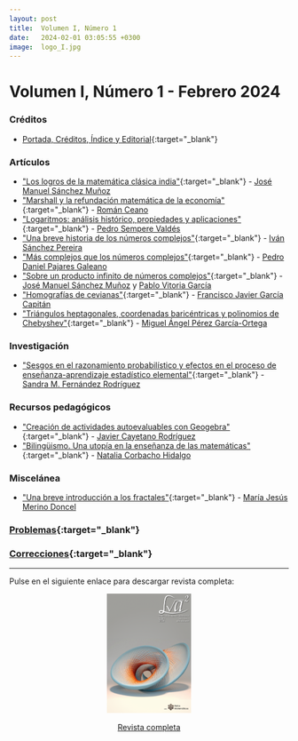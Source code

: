 ```yaml
---
layout: post
title:  Volumen I, Número 1
date:   2024-02-01 03:05:55 +0300
image:  logo_I.jpg
---
```


# Volumen I, Número 1 - Febrero 2024
<!---
Primer número de la revista Lva<sup>2</sup> donde abordamos temas tan interesantes como la matemática clásica india o los polimonios de Chebyshev. En esta edición profundizaremos sobre los números complejos desde su historia hasta el producto infinito de números complejos. Traemos de la mano de Sandra M. Fernández un interesante artículo de investigación. Finalizaremos con una breve introducción a los fractales y, por supuesto, incluimos unos retos matemáticos que esperamos sean de su agrado.
-->
### Créditos

* [Portada, Créditos, Índice y Editorial](https://drive.google.com/file/d/1O1QJqTWaAIf4SvPEjgRkIFR3GaeOgT_Y){:target="_blank"}

### Artículos

* ["Los logros de la matemática clásica india"](https://drive.google.com/file/d/14Og4sQWaA2kIHVQoVv3ghh2ND62BBArP){:target="_blank"} - [José Manuel Sánchez Muñoz](mailto:jose.sm@educa.madrid.org)
* ["Marshall y la refundación matemática de la economía"](https://drive.google.com/file/d/1_BEZ7HAJ8Gf-OAjh8HlQlEwvpyItpsDK){:target="_blank"} - [Román Ceano](mailto:romanceanovivas@gmail.com)
* ["Logaritmos: análisis histórico, propiedades y aplicaciones"](https://drive.google.com/file/d/1-J-8jigu0s9hoRJPkXToxNOlUNlS9zFO){:target="_blank"} - [Pedro Sempere Valdés](mailto:p.semperevaldes@edu.gva.es)
* ["Una breve historia de los números complejos"](https://drive.google.com/file/d/1z0980M3-fqc1dTDIIAcRkdXP4tCgGkGw){:target="_blank"} - [Iván Sánchez Pereira](mailto:mailto:ivan.sanchez.pereira@edu.xunta.gal)
* ["Más complejos que los números complejos"](https://drive.google.com/file/d/1moUsEI2Tms7RIlHW-NbtXXtFtsC5GWLH){:target="_blank"} - [Pedro Daniel Pajares Galeano](mailto:pdpajaresg01@educarex.es)
* ["Sobre un producto infinito de números complejos"](https://drive.google.com/file/d/1FhRaivA2vS8EZnogo9kZrBP6CNCsJ1RK){:target="_blank"} - [José Manuel Sánchez Muñoz](mailto:jose.sm@educa.madrid.org) y [Pablo Vitoria García](mailto:pvitoria@gmail.com)
* ["Homografías de cevianas"](https://drive.google.com/file/d/1Hh5dZ9iyT8fdXzl4b9IBgKNEZ_VxPx3C){:target="_blank"} - [Francisco Javier García Capitán](mailto:garciacapitan@gmail.com)
* ["Triángulos heptagonales, coordenadas baricéntricas y polinomios de Chebyshev"](https://drive.google.com/file/d/183Cd8KARrzkcFY_qOhyeShaXmOhnlRus){:target="_blank"} - [Miguel Ángel Pérez García-Ortega](mailto:mianpgo@gmail.com)

### Investigación

* ["Sesgos en el razonamiento probabilístico y efectos en el proceso de enseñanza-aprendizaje estadístico elemental"](https://drive.google.com/file/d/15DdMdgBgxXXSpeE5qHzqpexNLxSEGXP_){:target="_blank"} - [Sandra M. Fernández Rodríguez](mailto:sdrafez@gmail.com)

### Recursos pedagógicos

* ["Creación de actividades autoevaluables con Geogebra"](https://drive.google.com/file/d/1ZPuA75hvw4AJpRdg6Mpa-3Z4FEUk9EMc){:target="_blank"} - [Javier Cayetano Rodríguez](mailto:javiercayetano@educarex.es) 
* ["Bilingüismo. Una utopía en la enseñanza de las matemáticas"](https://drive.google.com/file/d/12ZWqlUHcPo_kFRBfWshLNkHzHw8ImYxy){:target="_blank"} - [Natalia Corbacho Hidalgo](mailto:nataliachmatematicas@gmail.com)

### Miscelánea

* ["Una breve introducción a los fractales"](https://drive.google.com/file/d/13qZt0BjS7EqJCURuHRXAe8dKCj79Kh1B){:target="_blank"} - [María Jesús Merino Doncel](mailto:mjmerinod@educa.jcyl.es)

### [Problemas](https://drive.google.com/file/d/1wM82AqfNxjRfd_8meLacAt7tWs5L59hT){:target="_blank"}

### [Correcciones](https://drive.google.com/file/d/1naSu7bCn_Hz7unle4Tz3NNYcqA_V8IXl){:target="_blank"}

***

Pulse en el siguiente enlace para descargar revista completa:

<div style="text-align: center;">
    <a href="https://drive.google.com/uc?export=download&id=1WcXWejqKUX5g2-oeSPy6zCbrYVEUVAoz">
        <img src="/images/revista_febrero_24.png" alt="Revista completa febrero 2024" width="30%">
    </a>
    <p>
        <a href="https://drive.google.com/uc?export=download&id=1WcXWejqKUX5g2-oeSPy6zCbrYVEUVAoz">Revista completa</a>
    </p>
</div>
